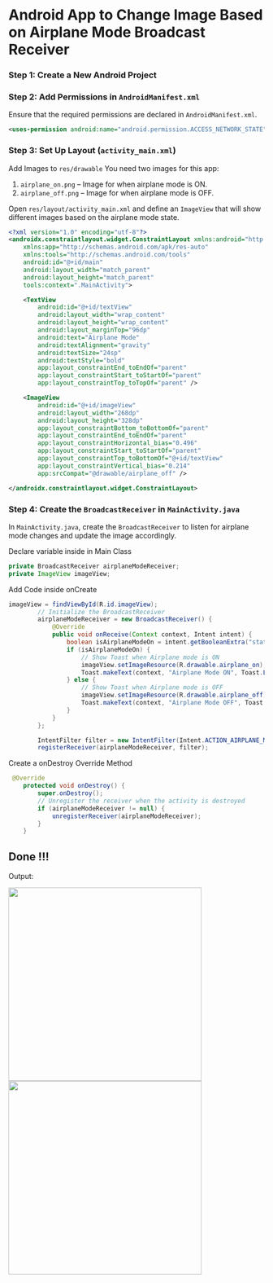 # Android App to Change Image Based on Airplane Mode Broadcast Receiver

### Step 1: Create a New Android Project

### Step 2: Add Permissions in `AndroidManifest.xml`
Ensure that the required permissions are declared in `AndroidManifest.xml`.
```xml
<uses-permission android:name="android.permission.ACCESS_NETWORK_STATE" />
```

### Step 3: Set Up Layout (`activity_main.xml`)

Add Images to `res/drawable`
You need two images for this app:
1. `airplane_on.png` – Image for when airplane mode is ON.
2. `airplane_off.png` – Image for when airplane mode is OFF.

Open `res/layout/activity_main.xml` and define an `ImageView` that will show different images based on the airplane mode state.

```xml
<?xml version="1.0" encoding="utf-8"?>
<androidx.constraintlayout.widget.ConstraintLayout xmlns:android="http://schemas.android.com/apk/res/android"
    xmlns:app="http://schemas.android.com/apk/res-auto"
    xmlns:tools="http://schemas.android.com/tools"
    android:id="@+id/main"
    android:layout_width="match_parent"
    android:layout_height="match_parent"
    tools:context=".MainActivity">

    <TextView
        android:id="@+id/textView"
        android:layout_width="wrap_content"
        android:layout_height="wrap_content"
        android:layout_marginTop="96dp"
        android:text="Airplane Mode"
        android:textAlignment="gravity"
        android:textSize="24sp"
        android:textStyle="bold"
        app:layout_constraintEnd_toEndOf="parent"
        app:layout_constraintStart_toStartOf="parent"
        app:layout_constraintTop_toTopOf="parent" />

    <ImageView
        android:id="@+id/imageView"
        android:layout_width="268dp"
        android:layout_height="328dp"
        app:layout_constraintBottom_toBottomOf="parent"
        app:layout_constraintEnd_toEndOf="parent"
        app:layout_constraintHorizontal_bias="0.496"
        app:layout_constraintStart_toStartOf="parent"
        app:layout_constraintTop_toBottomOf="@+id/textView"
        app:layout_constraintVertical_bias="0.214"
        app:srcCompat="@drawable/airplane_off" />

</androidx.constraintlayout.widget.ConstraintLayout>
```
### Step 4: Create the `BroadcastReceiver` in `MainActivity.java`

In `MainActivity.java`, create the `BroadcastReceiver` to listen for airplane mode changes and update the image accordingly.

Declare variable inside in Main Class
```java
private BroadcastReceiver airplaneModeReceiver;
private ImageView imageView;
```

Add Code inside onCreate
```java
imageView = findViewById(R.id.imageView);
        // Initialize the BroadcastReceiver
        airplaneModeReceiver = new BroadcastReceiver() {
            @Override
            public void onReceive(Context context, Intent intent) {
                boolean isAirplaneModeOn = intent.getBooleanExtra("state", false);
                if (isAirplaneModeOn) {
                    // Show Toast when Airplane mode is ON
                    imageView.setImageResource(R.drawable.airplane_on);
                    Toast.makeText(context, "Airplane Mode ON", Toast.LENGTH_SHORT).show();
                } else {
                    // Show Toast when Airplane mode is OFF
                    imageView.setImageResource(R.drawable.airplane_off);
                    Toast.makeText(context, "Airplane Mode OFF", Toast.LENGTH_SHORT).show();
                }
            }
        };

        IntentFilter filter = new IntentFilter(Intent.ACTION_AIRPLANE_MODE_CHANGED);
        registerReceiver(airplaneModeReceiver, filter);
```

Create a onDestroy Override Method 
```java
 @Override
    protected void onDestroy() {
        super.onDestroy();
        // Unregister the receiver when the activity is destroyed
        if (airplaneModeReceiver != null) {
            unregisterReceiver(airplaneModeReceiver);
        }
    }
```

## Done !!! 

Output:

<img src="https://github.com/user-attachments/assets/5e13d063-e79e-4eb3-bb94-c638b5aa3044" height="380px">

<img src="https://github.com/user-attachments/assets/3cf9410e-af3e-4df9-8422-8d7186fe4712" height="380px">





